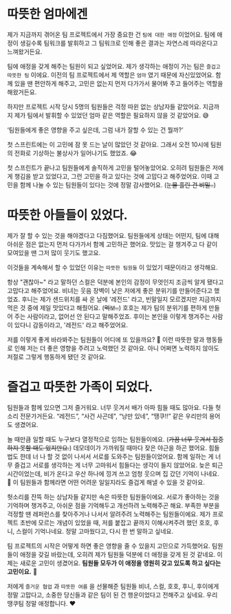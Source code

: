 # 따뜻한 엄마에겐

제가 지금까지 겪어온 팀 프로젝트에서 가장 중요한 건 `팀에 대한 애정` 이었어요. 팀에 애정이 생길수록 팀워크를 발휘하고 그 팀워크로 인해 좋은 결과는 자연스레 따라온다고 느껴왔거든요.

팀에 애정을 갖게 해주는 팀원이 되고 싶었어요. 제가 생각하는 애정이 가는 팀은 `즐겁고 따뜻한 팀` 이에요. 이전의 팀 프로젝트에서 제 역할은 `엄마` 였기 때문에 자신있었어요. 함께 있을 땐 편안하게 해주고, 고민은 없는지 먼저 다가가서 물어봐 주고 들어주는 역할을 해왔거든요.

하지만 프로젝트 시작 당시 5명의 팀원들은 걱정 따윈 없는 상남자들 같았어요. 지금까지 제가 팀에서 발휘할 수 있었던 엄마 같은 역할은 필요하지 않을 것 같았어요. 😅

‘팀원들에게 좋은 영향을 주고 싶은데, 그럼 내가 잘할 수 있는 건 뭘까?’

첫 스프린트에는 이 고민에 잠 못 드는 날이 많았던 것 같아요. 그래서 오전 10시에 팀원의 전화로 기상하는 불상사가 일어나기도 했었죠. 😂

첫 스프린트가 끝나고 팀원들에게 솔직하게 고민을 털어놓았어요. 오히려 팀원들은 저에게 챙김을 받고 있었다고, 그런 고민을 하고 있다는 것에 고맙다고 해주었어요. 이때 고민을 함께 나눌 수 있는 팀원들이 있다는 것에 정말 감사했어요. (~~눈물 흘린 건 비밀..~~)

# 따뜻한 아들들이 있었다.

제가 잘 할 수 있는 것을 해야겠다고 다짐했어요. 팀원들에게 상태는 어떤지, 팀에 대해 아쉬운 점은 없는지 먼저 다가가서 함께 고민하곤 했어요. 맛있는 걸 챙겨주고 다 같이 모여있을 땐 그저 많이 웃기도 했고요.

이것들을 계속해서 할 수 있었던 이유는 `따뜻한 팀원들` 이 있었기 때문이라고 생각해요.

항상 "괜찮아~" 라고 말하던 스컬은 덕분에 본인의 감정이 무엇인지 조금씩 알게 됐다고 고맙다고 해주었어요. 비녀는 웃음 장벽이 낮은 저에게 좋은 분위기를 만들어준다고 했었죠. 후니는 제가 샌드위치를 싸 온 날에 '레전드' 라고, 빈말일지 모르겠지만 지금까지 먹은 것 중에 제일 맛있다고 해줬어요. (~~먹보..~~) 호호는 제가 팀의 분위기를 편하게 만들어 주는 사람이라고, 없어선 안 된다고 말해주었죠. 후이는 본인을 이렇게 챙겨주는 사람이 있다니 감동이라고, '레전드' 라고 해주었어요.

저를 이렇게 좋게 바라봐주는 팀원들이 어디에 또 있을까요? 🥺 이런 따뜻한 말과 행동들로 인해 저는 더 좋은 영향을 주려고 노력했던 것 같아요. 아니 어쩌면 노력하지 않아도 저절로 그렇게 행동하게 됐던 것 같아요.

# 즐겁고 따뜻한 가족이 되었다.

팀원들과 함께 있으면 그저 즐거워요. 너무 웃겨서 배가 아파 힘들 때도 많아요. 다들 헛소리 전문가거든요. “레전드”, “사건 사곤데", “낭만 있네”, “땡쿠!!” 같은 우리만의 용어도 생겼어요.

놀 때만큼 일할 때도 누구보다 열정적으로 임하는 팀원들이에요. (~~가끔 너무 웃겨서 집중하지 못할 때도 있지만요.~~) 데모데이가 가까워질 때마다 잦은 야근을 하곤 했어요. 힘들 법도 한데 너 나 할 것 없이 나서서 서로를 도와주는 팀원들이었어요. 함께 일하는 게 너무 즐겁고 서로를 생각하는 게 너무 고마워서 힘들다는 생각이 들지 않았어요. 늦은 퇴근 시간이었는데, 비가 온다고 우산 하나에 낑겨 쓰고 엄청 웃으며 집 갔던 기억이 나네요. 🤣 이 팀원들과 함께라면 어떤 어려운 일일지라도 즐겁게 해낼 수 있을 것 같아요.

헛소리를 잔뜩 하는 상남자들 같지만 속은 따뜻한 팀원들이에요. 서로가 좋아하는 것을 기억하며 챙겨주고, 아쉬운 점을 기억해두고 개선하려 노력해주곤 해요. 부족한 부분을 걱정할 땐 레퍼런스를 찾아주거나 나서서 알려주려 노력해주는 팀원들이에요. 제가 프로젝트 초반에 모르는 개념이 있었을 때, 저를 붙잡고 끝까지 이해시켜주려 했던 호호, 후니, 스컬이 기억나네요. 정말 고마웠다고, 다시 한 번 말하고 싶네요.

팀 프로젝트의 시작은 어떻게 하면 좋은 영향을 줄 수 있을지 고민으로 가득했어요. 팀원들이 애정을 갖길 바랐는데, 오히려 제가 팀원들 덕분에 더 애정을 갖게 된 것 같네요. 이제는 새로운 고민이 생겼어요. **팀원들 모두가 이 애정을 영원히 갖고 있도록 하고 싶다는 고민이요.** 🥺

저에게 `즐거운 협업` 과 `따뜻한 여름` 을 선물해준 팀원들 비녀, 스컬, 호호, 후니, 후이에게 정말 고맙다고, 소중한 당신들과 같은 팀이 된 건 행운이었다고 전해주고 싶네요. 우리 땡쿠팀 정말 애정합니다. ❤️
